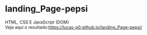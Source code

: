 # landing_Page-pepsi
HTML, CSS E JavaScript (DOM) <br/>
Veja aqui o resultado:https://lucas-p0.github.io/landing_Page-pepsi/
